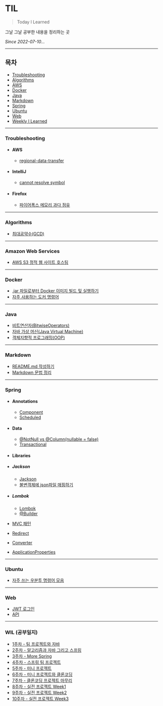 # TIL

>Today I Learned

그날 그날 공부한 내용을 정리하는 곳

_Since 2022-07-10..._

---

## 목차

* [Troubleshooting](#Troubleshooting)
* [Algorithms](#Algorithms)
* [AWS](#AWS)
* [Docker](#Docker)
* [Java](#Java)
* [Markdown](#Markdown)
* [Spring](#Spring)
* [Ubuntu](#Ubuntu)
* [Web](#Web)
* [Weekly I Learned](#WIL-공부일지)

---

### Troubleshooting

* #### AWS

  * [regional-data-transfer](0_Troubleshooting/AWS/regional-data-transfer.md)

* #### IntelliJ

  * [cannot resolve symbol](0_Troubleshooting/IntelliJ/cannot-resolve-symbol.md)

* #### Firefox

  * [파이어폭스 메모리 과다 점유](0_Troubleshooting/Firefox/firefox-uses-too-much-memory.md)
  
---

### Algorithms

* [최대공약수(GCD)](Algorithms/GCD.md)

---

### Amazon Web Services

* [AWS S3 정적 웹 사이트 호스팅](AWS/S3/hosting-a-static-website.md)

---

### Docker

* [.jar 파일로부터 Docker 이미지 빌드 및 실행하기](Docker/build-image-and-run-from-jar.md)
* [자주 사용하는 도커 명령어](Docker/Commands.md)

---

### Java

* [비트연산자(BitwiseOperators)](Java/BitwiseOperators.md)
* [자바 가상 머신(Java Virtual Machine)](Java/JVM.md)
* [객체지향적 프로그래밍(OOP)](Java/OOP.md)

---

### Markdown

* [README.md 작성하기](README.md)
* [Markdown 문법 정리](Markdown/BasicMarkdown.md)

---

### Spring

* #### Annotations

  * [Component](Spring/Annotations/Component.md)
  * [Scheduled](Spring/Annotations/Scheduled.md)

* #### Data

  * [@NotNull vs @Column(nullable = false)](Spring/Data/NotNull-vs-Column(nullable%3Dfalse).md)
  * [Transactional](Spring/Data/Transactional.md)

* #### Libraries
  
* ##### Jackson
  
  * [Jackson](Spring/Libraries/Jackson/Jackson.md)
  * [불변객체에 json파일 매핑하기](Spring/Libraries/Jackson/parse-json-to-immutable.md)

* ##### Lombok

  * [Lombok](Spring/Libraries/Lombok/Lombok.md)
  * [@Builder](Spring/Libraries/Lombok/Builder.md)

* [MVC 패턴](Spring/MVCPattern.md)
* [Redirect](Spring/Redirect.md)
* [Converter](Spring/Converter.md)
* [ApplicationProperties](Spring/ApplicationProperties.md)

---

### Ubuntu

* [자주 쓰는 우분투 명령어 모음](Ubuntu/BasicUbuntuCommands.md)

---

### Web

* [JWT 로그인](Web/JWT.md)
* [API](Web/API.md)

---

### WIL (공부일지)

* [1주차 - 팀 프로젝트와 자바](WIL/220717_%ED%8C%80-%ED%94%84%EB%A1%9C%EC%A0%9D%ED%8A%B8%EC%99%80-%EC%9E%90%EB%B0%94.md)
* [2주차 - 알고리즘과 자바 그리고 스프링](WIL/220724_%EC%95%8C%EA%B3%A0%EB%A6%AC%EC%A6%98%EA%B3%BC-%EC%9E%90%EB%B0%94-%EA%B7%B8%EB%A6%AC%EA%B3%A0-%EC%8A%A4%ED%94%84%EB%A7%81.md)
* [3주차 - More Spring](WIL/220731_More-Spring.md)
* [4주차 - 스프링 팀 프로젝트](WIL/220807_%EC%8A%A4%ED%94%84%EB%A7%81-%EC%8B%9C%ED%81%90%EB%A6%AC%ED%8B%B0.md)
* [5주차 - 미니 프로젝트](WIL/220814_%EB%AF%B8%EB%8B%88-%ED%94%84%EB%A1%9C%EC%A0%9D%ED%8A%B8-%EC%8B%9C%EC%9E%91.md)
* [6주차 - 미니 프로젝트와 클론코딩](WIl/220821_%EB%AF%B8%EB%8B%88-%ED%94%84%EB%A1%9C%EC%A0%9D%ED%8A%B8-%EB%A7%88%EB%AC%B4%EB%A6%AC.md)
* [7주차 - 클론코딩 프로젝트 마무리](WIl/220828_%ED%81%B4%EB%A1%A0%EC%BD%94%EB%94%A9-%ED%94%84%EB%A1%9C%EC%A0%9D%ED%8A%B8-%EB%A7%88%EB%AC%B4%EB%A6%AC.md)
* [8주차 - 실전 프로젝트 Week1](WIL/220904_%EC%8B%A4%EC%A0%84-%ED%94%84%EB%A1%9C%EC%A0%9D%ED%8A%B8-Week1.md)
* [9주차 - 실전 프로젝트 Week2](WIL/220911_%EC%8B%A4%EC%A0%84-%ED%94%84%EB%A1%9C%EC%A0%9D%ED%8A%B8-Week2.md)
* [10주자 - 실전 프로젝트 Week3](WIL/220918_%EC%8B%A4%EC%A0%84-%ED%94%84%EB%A1%9C%EC%A0%9D%ED%8A%B8-Week3.md)
